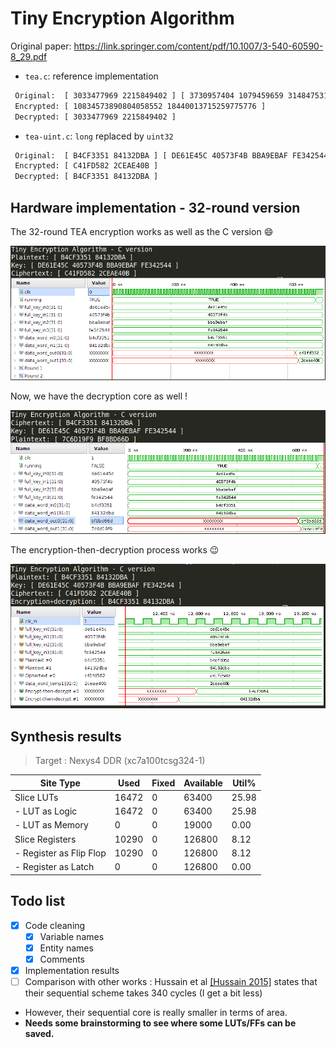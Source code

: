 # Tiny Encryption Algorithm

Original paper: https://link.springer.com/content/pdf/10.1007/3-540-60590-8_29.pdf

- `tea.c`: reference implementation

```bash
 Original:  [ 3033477969 2215849402 ] [ 3730957404 1079459659 3148475311 4264830276 ]
 Encrypted: [ 10834573890804058552 18440013715259775776 ]
 Decrypted: [ 3033477969 2215849402 ]
```

- `tea-uint.c`:  `long` replaced by `uint32`

```bash
 Original:  [ B4CF3351 84132DBA ] [ DE61E45C 40573F4B BBA9EBAF FE342544 ]
 Encrypted: [ C41FD582 2CEAE40B ]
 Decrypted: [ B4CF3351 84132DBA ]
```

## Hardware implementation - 32-round version

The 32-round TEA encryption works as well as the C version :smile:

![32](./img/32-round-ok.png)

Now, we have the decryption core as well !

![32d](./img/32-round-ok-decrypt.png)

The encryption-then-decryption process works :wink:

![etd](./img/encryption_decryption.png)

## Synthesis results

> Target : Nexys4 DDR (xc7a100tcsg324-1)

| Site Type               | Used  | Fixed | Available | Util% |
| ----------------------- | ----- | ----- | --------- | ----- |
| Slice LUTs              | 16472 | 0     | 63400     | 25.98 |
| - LUT as Logic          | 16472 | 0     | 63400     | 25.98 |
| - LUT as Memory         | 0     | 0     | 19000     | 0.00  |
| Slice Registers         | 10290 | 0     | 126800    | 8.12  |
| - Register as Flip Flop | 10290 | 0     | 126800    | 8.12  |
| - Register as Latch     | 0     | 0     | 126800    | 0.00  |
## Todo list

- [x] Code cleaning
  - [x] Variable names
  - [x] Entity names
  - [x] Comments
- [x] Implementation results
- [ ] Comparison with other works : Hussain et al [[Hussain 2015]](https://ieeexplore.ieee.org/abstract/document/7421014) states that their sequential scheme takes 340 cycles (I get a bit less)

- However, their sequential core is really smaller in terms of area.
- **Needs some brainstorming to see where some LUTs/FFs can be saved.**